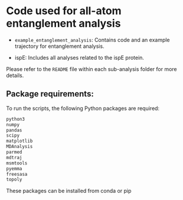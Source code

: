 # Code used for all-atom entanglement analysis

* `example_entanglement_analysis`: Contains code and an example trajectory for entanglement analysis. 

* ispE: Includes all analyses related to the ispE protein.
 
Please refer to the `README` file within each sub-analysis folder for more details.

Package requirements:
----------------------
To run the scripts, the following Python packages are required:

```bash
python3
numpy
pandas
scipy
matplotlib
MDAnalysis
parmed
mdtraj
msmtools
pyemma
freesasa
topoly
```

These packages can be installed from conda or pip